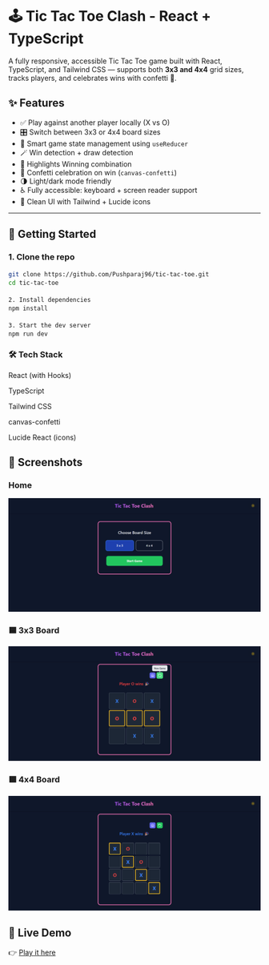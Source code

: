 # 🕹️ Tic Tac Toe Clash - React + TypeScript

A fully responsive, accessible Tic Tac Toe game built with React, TypeScript, and Tailwind CSS — supports both **3x3 and 4x4** grid sizes, tracks players, and celebrates wins with confetti 🎉.

## ✨ Features

- ✅ Play against another player locally (X vs O)
- 🎛️ Switch between 3x3 or 4x4 board sizes
- 🧠 Smart game state management using `useReducer`
- 🪄 Win detection + draw detection
- 💎 Highlights Winning combination
- 🎉 Confetti celebration on win (`canvas-confetti`)
- 🌗 Light/dark mode friendly
- ♿ Fully accessible: keyboard + screen reader support
- 🎨 Clean UI with Tailwind + Lucide icons

---

## 🚀 Getting Started

### 1. Clone the repo

```bash
git clone https://github.com/Pushparaj96/tic-tac-toe.git
cd tic-tac-toe

2. Install dependencies
npm install

3. Start the dev server
npm run dev

```

### 🛠️ Tech Stack

React (with Hooks)

TypeScript

Tailwind CSS

canvas-confetti

Lucide React (icons)

## 📸 Screenshots

### Home

![Home](./public/screenshots/home.png)

### 🟦 3x3 Board

![3x3 Board](./public/screenshots/3x3.png)

### 🟪 4x4 Board

![4x4 Board](./public/screenshots/4x4.png)

## 🔗 Live Demo

👉 [Play it here]()
